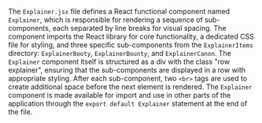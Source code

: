 The `Explainer.jsx` file defines a React functional component named `Explainer`, which is responsible for rendering a sequence of sub-components, each separated by line breaks for visual spacing. The component imports the React library for core functionality, a dedicated CSS file for styling, and three specific sub-components from the `ExplainerItems` directory: `ExplainerBooty`, `ExplainerBounty`, and `ExplainerCanon`. The `Explainer` component itself is structured as a div with the class "row explainer", ensuring that the sub-components are displayed in a row with appropriate styling. After each sub-component, two `<br>` tags are used to create additional space before the next element is rendered. The `Explainer` component is made available for import and use in other parts of the application through the `export default Explainer` statement at the end of the file.
